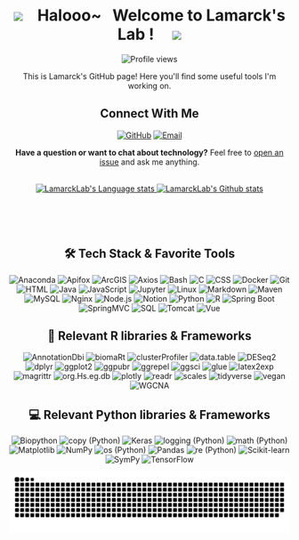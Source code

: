 <div align="center">

  # <img src="https://emojis.slackmojis.com/emojis/images/1531849430/4246/blob-sunglasses.gif?1531849430" width="50"/> &nbsp; &nbsp;Halooo~ &nbsp; Welcome to Lamarck's Lab !  &nbsp; &nbsp; <img src="https://emojis.slackmojis.com/emojis/images/1531849430/4246/blob-sunglasses.gif?1531849430" width="50"/>
  ![Profile views](https://komarev.com/ghpvc/?username=LamarckLab&color=brightgreen)

  This is Lamarck's GitHub page! Here you'll find some useful tools I'm working on.

  ## Connect With Me
  [![GitHub](https://img.shields.io/badge/GitHub-LamarckLab-black?style=flat-square&logo=github)](https://github.com/LamarckLab)
  [![Email](https://img.shields.io/badge/Email-lamarckLab@163.com-red?style=flat-square&logo=gmail)](mailto:lamarckLab@163.com)

  **Have a question or want to chat about technology?** Feel free to [open an issue](https://github.com/LamarckLab/LamarckLab/issues) and ask me anything.

  <br>
  

<!--The best color: gruvbox-->

<div align="center"> 

<a href="https://github.com/LamarckLab/github-readme-stats#gh-dark-mode-only">
<img height=220 src="https://github-readme-stats-git-masterrstaa-rickstaa.vercel.app/api/top-langs/?username=LamarckLab&layout=compact&langs_count=12&hide_border=true&role=owner,collaborator&theme=gruvbox&bg_color=000000#gh-dark-mode-only" alt="LamarckLab's Language stats" />
</a>

<a href="https://github.com/LamarckLab/github-readme-stats#gh-dark-mode-only">
<img height=220 src="https://github-readme-stats-git-masterrstaa-rickstaa.vercel.app/api?username=LamarckLab&show_icons=true&line_height=28&hide_border=true&card_width=347&include_all_commits=true&role=owner,collaborator&rank_icon=percentile&exclude_repo=github-readme-stats&theme=gruvbox&bg_color=000000#gh-dark-mode-only" alt="LamarckLab's Github stats"/>
</a>


<p align="center">
<br>
<img title="" src="https://github-readme-activity-graph.vercel.app/graph?username=LamarckLab&theme=merko"/>
<br>
<img title="" src="https://prv-readme-streak.dpip.lol/?user=LamarckLab&theme=midnight-purple&hide_border=true&stroke=f53b3b"/>  
</p>

</div>


  <h2>🛠️ Tech Stack & Favorite Tools</h2>
    <p>
      <img alt="Anaconda" src="https://img.shields.io/badge/Anaconda-42B029.svg?logo=anaconda&logoColor=white"/>
      <img alt="Apifox" src="https://img.shields.io/badge/Apifox-FF7133.svg?logo=apifox&logoColor=white"/>
      <img alt="ArcGIS" src="https://img.shields.io/badge/ArcGIS-0079C1.svg?logo=arcgis&logoColor=white"/>
      <img alt="Axios" src="https://img.shields.io/badge/Axios-5A29E4.svg?logo=axios&logoColor=white"/>
      <img alt="Bash" src="https://img.shields.io/badge/Bash-121011.svg?logo=gnu-bash&logoColor=white"/>
      <img alt="C" src="https://custom-icon-badges.demolab.com/badge/C-03599C.svg?logo=c-in-hexagon&logoColor=white"/>
      <img alt="CSS" src="https://img.shields.io/badge/CSS-1572B6.svg?logo=css3&logoColor=white"/>
      <img alt="Docker" src="https://img.shields.io/badge/Docker-2496ED.svg?logo=docker&logoColor=white"/>
      <img alt="Git" src="https://img.shields.io/badge/Git-F05033.svg?logo=git&logoColor=white"/>
      <img alt="HTML" src="https://img.shields.io/badge/HTML-E34F26.svg?logo=html5&logoColor=white"/>
      <img alt="Java" src="https://custom-icon-badges.demolab.com/badge/Java-007396.svg?logo=java&logoColor=white"/>
      <img alt="JavaScript" src="https://img.shields.io/badge/JavaScript-F7DF1E.svg?logo=javascript&logoColor=black"/>
      <img alt="Jupyter" src="https://img.shields.io/badge/Jupyter-F37626.svg?logo=Jupyter&logoColor=white"/>
      <img alt="Linux" src="https://img.shields.io/badge/Linux-FCC624.svg?logo=linux&logoColor=black"/>
      <img alt="Markdown" src="https://img.shields.io/badge/Markdown-000000.svg?logo=markdown&logoColor=white"/>
      <img alt="Maven" src="https://img.shields.io/badge/Maven-C71A36.svg?logo=apache-maven&logoColor=white"/>
      <img alt="MySQL" src="https://img.shields.io/badge/MySQL-005C84.svg?logo=mysql&logoColor=white"/>
      <img alt="Nginx" src="https://img.shields.io/badge/Nginx-009639.svg?logo=nginx&logoColor=white"/>
      <img alt="Node.js" src="https://img.shields.io/badge/Node.js-339933.svg?logo=node.js&logoColor=white"/>
      <img alt="Notion" src="https://img.shields.io/badge/Notion-000000.svg?logo=notion&logoColor=white"/>
      <img alt="Python" src="https://img.shields.io/badge/Python-14354C.svg?logo=python&logoColor=white"/>
      <img alt="R" src="https://img.shields.io/badge/R-276DC3.svg?logo=R&logoColor=white"/>
      <img alt="Spring Boot" src="https://img.shields.io/badge/Spring%20Boot-6DB33F?logo=springboot&logoColor=white"/>
      <img alt="SpringMVC" src="https://img.shields.io/badge/SpringMVC-6DB33F.svg?logo=spring&logoColor=white"/>
      <img alt="SQL" src="https://custom-icon-badges.demolab.com/badge/SQL-025E8C.svg?logo=database&logoColor=white"/>
      <img alt="Tomcat" src="https://img.shields.io/badge/Tomcat-F8DC75.svg?logo=apache-tomcat&logoColor=black"/>
      <img alt="Vue" src="https://img.shields.io/badge/Vue-4FC08D?logo=vue.js&logoColor=white"/>
    </p>

  <h2>🧰 Relevant R libraries & Frameworks</h2>
<p>
  <img alt="AnnotationDbi" src="https://img.shields.io/badge/AnnotationDbi-6A3D9A.svg?logo=r&logoColor=white"/>
  <img alt="biomaRt" src="https://img.shields.io/badge/biomaRt-FF7F00.svg?logo=r&logoColor=white"/>
  <img alt="clusterProfiler" src="https://img.shields.io/badge/clusterProfiler-1B9E77.svg?logo=r&logoColor=white"/>
  <img alt="data.table" src="https://img.shields.io/badge/data.table-D95F02.svg?logo=r&logoColor=white"/>
  <img alt="DESeq2" src="https://img.shields.io/badge/DESeq2-E6AB02.svg?logo=r&logoColor=white"/>
  <img alt="dplyr" src="https://img.shields.io/badge/dplyr-A6761D.svg?logo=r&logoColor=white"/>
  <img alt="ggplot2" src="https://img.shields.io/badge/ggplot2-4C72B0.svg?logo=r&logoColor=white"/>
  <img alt="ggpubr" src="https://img.shields.io/badge/ggpubr-F39C12.svg?logo=r&logoColor=white"/>
  <img alt="ggrepel" src="https://img.shields.io/badge/ggrepel-9B59B6.svg?logo=r&logoColor=white"/>
  <img alt="ggsci" src="https://img.shields.io/badge/ggsci-C0392B.svg?logo=r&logoColor=white"/>
  <img alt="glue" src="https://img.shields.io/badge/glue-16A085.svg?logo=r&logoColor=white"/>
  <img alt="latex2exp" src="https://img.shields.io/badge/latex2exp-2980B9.svg?logo=r&logoColor=white"/>
  <img alt="magrittr" src="https://img.shields.io/badge/magrittr-D81B60.svg?logo=r&logoColor=white"/>
  <img alt="org.Hs.eg.db" src="https://img.shields.io/badge/org.Hs.eg.db-27AE60.svg?logo=r&logoColor=white"/>
  <img alt="plotly" src="https://img.shields.io/badge/plotly-FF6F61.svg?logo=plotly&logoColor=white"/>
  <img alt="readr" src="https://img.shields.io/badge/readr-C71585.svg?logo=r&logoColor=white"/>
  <img alt="scales" src="https://img.shields.io/badge/scales-2E86C1.svg?logo=r&logoColor=white"/>
  <img alt="tidyverse" src="https://img.shields.io/badge/tidyverse-D35400.svg?logo=tidyverse&logoColor=white"/>
  <img alt="vegan" src="https://img.shields.io/badge/vegan-1ABC9C.svg?logo=r&logoColor=white"/>
  <img alt="WGCNA" src="https://img.shields.io/badge/WGCNA-34495E.svg?logo=r&logoColor=white"/>
</p>



  <h2>💻 Relevant Python libraries & Frameworks</h2>
<p>
  <img alt="Biopython" src="https://img.shields.io/badge/Biopython-0099FF.svg?logo=python&logoColor=white"/>
  <img alt="copy (Python)" src="https://img.shields.io/badge/copy-FFD43B.svg?logo=python&logoColor=white"/>
  <img alt="Keras" src="https://img.shields.io/badge/Keras-D00000.svg?logo=keras&logoColor=white"/>
  <img alt="logging (Python)" src="https://img.shields.io/badge/logging-4B8BBE.svg?logo=python&logoColor=white"/>
  <img alt="math (Python)" src="https://img.shields.io/badge/math-306998.svg?logo=python&logoColor=white"/>
  <img alt="Matplotlib" src="https://img.shields.io/badge/Matplotlib-007ACC.svg?logo=plotly&logoColor=white"/>
  <img alt="NumPy" src="https://img.shields.io/badge/NumPy-013243.svg?logo=numpy&logoColor=white"/>
  <img alt="os (Python)" src="https://img.shields.io/badge/os-FFE873.svg?logo=python&logoColor=white"/>
  <img alt="Pandas" src="https://img.shields.io/badge/Pandas-150458.svg?logo=pandas&logoColor=white"/>
  <img alt="re (Python)" src="https://img.shields.io/badge/re-646464.svg?logo=python&logoColor=white"/>
  <img alt="Scikit-learn" src="https://img.shields.io/badge/Scikit--learn-F7931E.svg?logo=scikit-learn&logoColor=white"/>
  <img alt="SymPy" src="https://img.shields.io/badge/SymPy-3B5526.svg?logo=sympy&logoColor=white"/>
  <img alt="TensorFlow" src="https://img.shields.io/badge/TensorFlow-FF6F00.svg?logo=tensorflow&logoColor=white"/>
</p>


![](https://raw.githubusercontent.com/platane/snk/output/github-contribution-grid-snake.svg)
</div>
